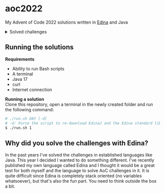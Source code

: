 # aoc2022

My Advent of Code 2022 solutions written in [Edina](https://github.com/cerus/edina) and Java

<details>
  <summary>Solved challenges</summary>

| Day | Part 1 | Part 2 | Lang  |
|-----|--------|--------|-------|
| 01  | ✔️     | ✔️     | Edina |
| 02  | ✔️     | ✔️     | Edina |
| 03  | ✔️     | ✔️     | Edina |
| 04  | ✔️     | ✔️     | Java  |
| 05  | ✔️     | ✔️     | Java  |
| 06  | ✔️     | ✔️     | Edina |
| 07  | ✔️     | ✔️     | Java  |
| 08  | ✔️     | ✔️     | Edina |
| 09  | ✔️     | ❌      | Edina |
| 10  | ✔️     | ✔️     | Edina |
| 11  | ✔️     | ✔️     | Java  |
| 12  | ✔️     | ✔️     | Java  |
| 13  | ✔️     | ✔️     | Java  |
| 14  | ✔️     | ✔️     | Java  |
| 15  | ✔️     | ❌      | Java  |
| 16  | ❌      | ❌      |       |
| 17  | ✔️     | ❌      | Java  |
| 18  | ✔️     | ✔️     | Java  |
| 19  | ❌      | ❌      |       |
| 20  | ❌      | ❌      |       |
| 21  | ❌      | ❌      |       |
| 22  | ❌      | ❌      |       |
| 23  | ❌      | ❌      |       |
| 24  | ❌      | ❌      |       |
| 25  | ❌      | ❌      |       |

</details>

## Running the solutions

**Requirements**

- Ability to run Bash scripts
- A terminal
- Java 17
- curl
- Internet connection

**Running a solution**\
Clone this repository, open a terminal in the newly created folder and run the following command:

```bash
# ./run.sh DAY [-d]
# -d: Force the script to re-download EdinaJ and the Edina standard library
$ ./run.sh 1
```

## Why did you solve the challenges with Edina?

In the past years I've solved the challenges in established languages like Java. This year I decided I wanted to do something different. I've recently
published my own language called Edina and I thought it would be a great test for both myself and the language to solve AoC challenges in it. It is
quite difficult since Edina is completely stack oriented (no variables whatsoever), but that's also the fun part. You need to think outside the box a
bit.